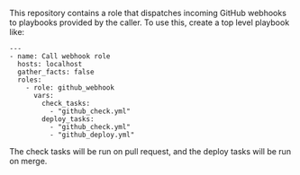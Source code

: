 This repository contains a role that dispatches incoming GitHub webhooks
to playbooks provided by the caller.  To use this, create a top level
playbook like:

```
---
- name: Call webhook role
  hosts: localhost
  gather_facts: false
  roles:
    - role: github_webhook
      vars:
        check_tasks:
          - "github_check.yml"
        deploy_tasks:
          - "github_check.yml"
          - "github_deploy.yml"
```

The check tasks will be run on pull request, and the deploy tasks will be
run on merge.
